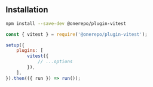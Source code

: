 ## Installation

```sh
npm install --save-dev @onerepo/plugin-vitest
```

```js {1,5-7}
const { vitest } = require('@onerepo/plugin-vitest');

setup({
	plugins: [
		vitest({
			// ...options
		}),
	],
}).then(({ run }) => run());
```
